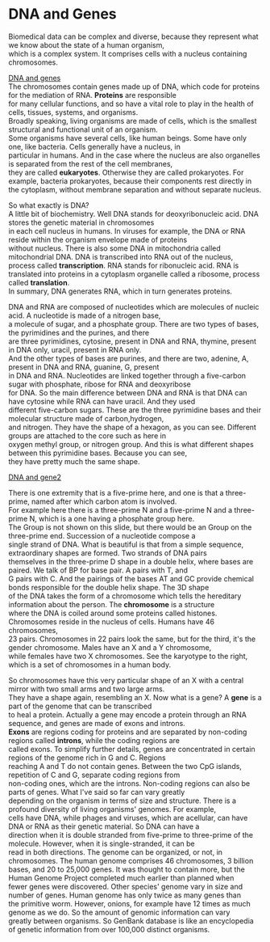 # DNA and Genes  

Biomedical data can be complex and diverse, because they represent what we know about the state of a human organism,  
which is a complex system. It comprises cells with a nucleus containing chromosomes.   

[DNA and genes](http://i.imgur.com/bh0QB62.png)  
The chromosomes contain genes made up of DNA, which code for proteins for the mediation of RNA.  __Proteins__ are responsible   
for many cellular functions, and so have a vital role to play in the health of cells, tissues, systems, and organisms.   
Broadly speaking, living organisms are made of cells, which is the smallest structural and functional unit of an organism.  
Some organisms have several cells, like human beings. Some have only one, like bacteria. Cells generally have a nucleus, in  
particular in humans. And in the case where the nucleus are also organelles is separated from the rest of the cell membranes,   
they are called __eukaryotes__. Otherwise they are called prokaryotes. For example, bacteria prokaryotes, because their components rest directly in the cytoplasm, without membrane separation and without separate nucleus.   

So what exactly is DNA?   
A little bit of biochemistry. Well DNA stands for deoxyribonucleic acid. DNA stores the genetic material in chromosomes  
in each cell nucleus in humans. In viruses for example, the DNA or RNA reside within the organism envelope made of proteins  
without nucleus. There is also some DNA in mitochondria called mitochondrial DNA. DNA is transcribed into RNA out of the nucleus,  
process called __transcription__. RNA stands for ribonucleic acid. RNA is translated into proteins in a cytoplasm organelle called a  ribosome, process called __translation__.   
In summary, DNA generates RNA, which in turn generates proteins.   

DNA and RNA are composed of nucleotides which are molecules of nucleic acid. A nucleotide is made of a nitrogen base,  
a molecule of sugar, and a phosphate group. There are two types of bases, the pyrimidines and the purines, and there  
are three pyrimidines, cytosine, present in DNA and RNA, thymine, present in DNA only, uracil, present in RNA only.   
And the other types of bases are purines, and there are two, adenine, A, present in DNA and RNA, guanine, G, present  
in DNA and RNA. Nucleotides are linked together through a five-carbon sugar with phosphate, ribose for RNA and deoxyribose  
for DNA. So the main difference between DNA and RNA is that DNA can have cytosine while RNA can have uracil. And they used  
different five-carbon sugars. These are the three pyrimidine bases and their molecular structure made of carbon,hydrogen,   
and nitrogen. They have the shape of a hexagon, as you can see. Different groups are attached to the core such as here in  
oxygen methyl group, or nitrogen group. And this is what different shapes between this pyrimidine bases. Because you can see,  
they have pretty much the same shape.    

[DNA and gene2](http://i.imgur.com/pCSMzjZ.png)

There is one extremity that is a five-prime here, and one is that a three-prime, named after which carbon atom is involved.  
For example here there is a three-prime N and a five-prime N and a three-prime N, which is a one having a phosphate group here.  
The Group is not shown on this slide, but there would be an Group on the three-prime end. Succession of a nucleotide compose a   
single strand of DNA. What is beautiful is that from a simple sequence, extraordinary shapes are formed. Two strands of DNA pairs   
themselves in the three-prime D shape in a double helix, where bases are paired. We talk of BP for base pair. A pairs with T, and  
G pairs with C. And the pairings of the bases AT and GC provide chemical bonds responsible for the double helix shape. The 3D shape  
of the DNA takes the form of a chromosome which tells the hereditary information about the person. The __chromosome__ is a structure   
where the DNA is coiled around some proteins called histones. Chromosomes reside in the nucleus of cells. Humans have 46 chromosomes,  
23 pairs. Chromosomes in 22 pairs look the same, but for the third, it's the gender chromosome. Males have an X and a Y chromosome,   
while females have two X chromosomes. See the karyotype to the right, which is a set of chromosomes in a human body.   

So chromosomes have this very particular shape of an X with a central mirror with two small arms and two large arms.   
They have a shape again, resembling an X. Now what is a gene? A __gene__ is a part of the genome that can be transcribed   
to heal a protein. Actually a gene may encode a protein through an RNA sequence, and genes are made of exons and introns.   
__Exons__ are regions coding for proteins and are separated by non-coding regions called __introns__, while the coding regions are  
called exons. To simplify further details, genes are concentrated in certain regions of the genome rich in G and C. Regions   
reaching A and T do not contain genes. Between the two CpG islands, repetition of C and G, separate coding regions from  
non-coding ones, which are the introns. Non-coding regions can also be parts of genes. What I've said so far can vary greatly  
depending on the organism in terms of size and structure. There is a profound diversity of living organisms' genomes. For example,  
cells have DNA, while phages and viruses, which are acellular, can have DNA or RNA as their genetic material. So DNA can have a   
direction when it is double stranded from five-prime to three-prime of the molecule. However, when it is single-stranded, it can be  
read in both directions. The genome can be organized, or not, in chromosomes. The human genome comprises 46 chromosomes, 3 billion   
bases, and 20 to 25,000 genes. It was thought to contain more, but the Human Genome Project completed much earlier than planned when  
fewer genes were discovered. Other species' genome vary in size and number of genes. Human genome has only twice as many genes than   
the primitive worm. However, onions, for example have 12 times as much genome as we do. So the amount of genomic information can vary  
greatly between organisms. So GenBank database is like an encyclopedia of genetic information from over 100,000 distinct organisms.  

